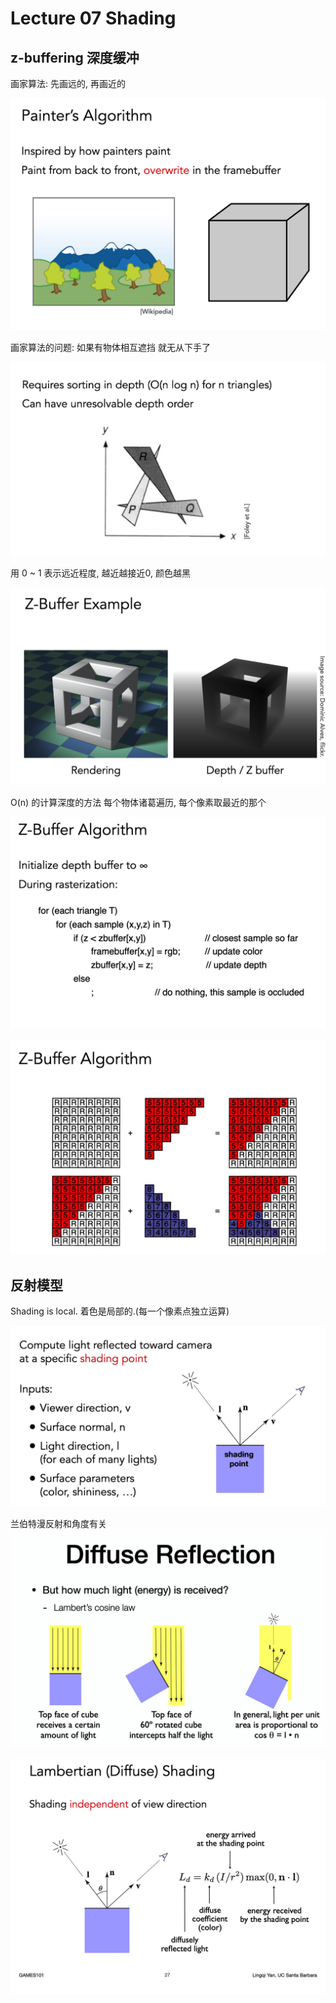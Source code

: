 # Lecture 07 Shading

## z-buffering 深度缓冲

画家算法: 先画远的, 再画近的

![image](https://raw.githubusercontent.com/lumixraku/NotesForGraphics/master/images/painter.jpg)

画家算法的问题:  如果有物体相互遮挡  就无从下手了

![image](https://raw.githubusercontent.com/lumixraku/NotesForGraphics/master/images/painter2.jpg)


用 0 ~ 1 表示远近程度, 越近越接近0,  颜色越黑

![image](https://raw.githubusercontent.com/lumixraku/NotesForGraphics/master/images/zbuffer.jpg)


O(n) 的计算深度的方法  每个物体诸葛遍历, 每个像素取最近的那个

![image](https://raw.githubusercontent.com/lumixraku/NotesForGraphics/master/images/zbuffer2.jpg)

![image](https://raw.githubusercontent.com/lumixraku/NotesForGraphics/master/images/zbuffer1.jpg)

## 反射模型

Shading is local.  着色是局部的.(每一个像素点独立运算)

![image](https://raw.githubusercontent.com/lumixraku/NotesForGraphics/master/images/shading.jpg)


兰伯特漫反射和角度有关
![image](https://raw.githubusercontent.com/lumixraku/NotesForGraphics/master/images/shading2.jpg)

![image](https://raw.githubusercontent.com/lumixraku/NotesForGraphics/master/images/shading3.jpg)